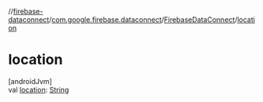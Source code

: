 //[firebase-dataconnect](../../../index.md)/[com.google.firebase.dataconnect](../index.md)/[FirebaseDataConnect](index.md)/[location](location.md)

# location

[androidJvm]\
val [location](location.md): [String](https://kotlinlang.org/api/latest/jvm/stdlib/kotlin/-string/index.html)
